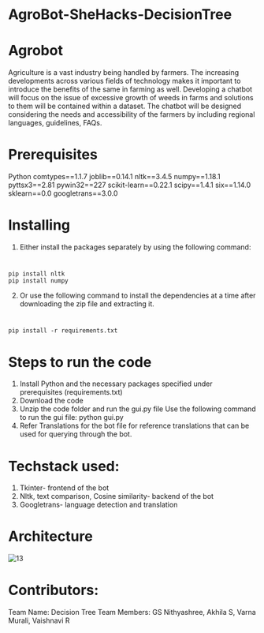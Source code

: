 # AgroBot-SheHacks-DecisionTree

# Agrobot
Agriculture is a vast industry being handled by farmers. The increasing developments across various fields of technology makes it important to introduce the benefits of the same in farming as well. Developing a chatbot will focus on the issue of excessive growth of weeds in farms and solutions to them will be contained within a dataset. The chatbot will be designed considering the needs and accessibility of the farmers by including regional languages, guidelines, FAQs. 


# Prerequisites
Python
comtypes==1.1.7
joblib==0.14.1
nltk==3.4.5
numpy==1.18.1
pyttsx3==2.81
pywin32==227
scikit-learn==0.22.1
scipy==1.4.1
six==1.14.0
sklearn==0.0
googletrans==3.0.0

  
  # Installing
1)	Either install the packages separately by using the following command:
  # 
    pip install nltk
    pip install numpy
2)  Or use the following command to install the dependencies at a time after downloading the zip file and extracting it.
   #
    pip install -r requirements.txt


# Steps to run the code
1)	Install Python and the necessary packages specified under prerequisites (requirements.txt)
2)	Download the code
3)	Unzip the code folder and run the gui.py file 
Use the following command to run the gui file:
python gui.py
4) Refer Translations for the bot file for reference translations that can be used for querying through the bot.

# Techstack used: 
1)	Tkinter- frontend of the bot
2)	Nltk, text comparison, Cosine similarity- backend of the bot
3)	Googletrans- language detection and translation

# Architecture
![13](https://user-images.githubusercontent.com/45993890/95009135-3c566a00-063d-11eb-8b02-b2c77df6784b.JPG)

# Contributors:
Team Name: Decision Tree
Team Members: GS Nithyashree, Akhila S, Varna Murali, Vaishnavi R


